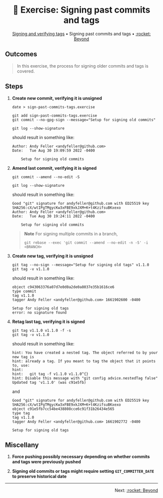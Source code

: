 <h1 align="center">&#127890; Exercise: Signing past commits and tags</h1>

<p align="center">
  <a href="sign-verify-tags.md">Signing and verifying tags</a> •  
  Signing past commits and tags •  
  <a href="/README.md#rocket-beyond">:rocket: Beyond</a>
</p>

## Outcomes

> In this exercise, the process for signing older commits and tags is covered.

## Steps

1. **Create new commit, verifying it is unsigned**

   ```shell
   date > sign-past-commits-tags.exercise

   git add sign-past-commits-tags.exercise
   git commit --no-gpg-sign --message="Setup for signing old commits"

   git log --show-signature
   ```

   should result in something like:

   ```shell
   Author: Andy Feller <andyfeller@github.com>
   Date:   Tue Aug 30 19:09:59 2022 -0400

       Setup for signing old commits
   ```

1. **Amend last commit, verifying it is signed**

   ```shell
   git commit --amend --no-edit -S

   git log --show-signature
   ```

   should result in something like:

   ```shell
   Good "git" signature for andyfeller@github.com with ED25519 key SHA256:cX/wtIPgTMgycKw3xFBE9xkJXM+K+t4KzifsuBKxexo
   Author: Andy Feller <andyfeller@github.com>
   Date:   Tue Aug 30 19:24:11 2022 -0400

       Setup for signing old commits
   ```

   > **Note**
   > For signing multiple commits in a branch,
   >
   > ```shell
   > git rebase --exec 'git commit --amend --no-edit -n -S' -i <BRANCH>
   > ```


1. **Create new tag, verifying it is unsigned**

   ```shell
   git tag --no-sign --message="Setup for signing old tags" v1.1.0
   git tag -v v1.1.0
   ```

   should result in something like:

   ```shell
   object c943063376a07d7e0d0a2de0a8037e35b1616ce6
   type commit
   tag v1.1.0
   tagger Andy Feller <andyfeller@github.com> 1661902600 -0400

   Setup for signing old tags
   error: no signature found
   ```

1. **Retag last tag, verifying it is signed**

   ```shell
   git tag v1.1.0 v1.1.0 -f -s
   git tag -v v1.1.0
   ```

   should result in something like:

   ```shell
   hint: You have created a nested tag. The object referred to by your new tag is
   hint: already a tag. If you meant to tag the object that it points to, use:
   hint:
   hint:   git tag -f v1.1.0 v1.1.0^{}
   hint: Disable this message with "git config advice.nestedTag false"
   Updated tag 'v1.1.0' (was c91e5fb)
   ```

   and

   ```shell
   Good "git" signature for andyfeller@github.com with ED25519 key SHA256:cX/wtIPgTMgycKw3xFBE9xkJXM+K+t4KzifsuBKxexo
   object c91e5fb7cc54be438808cce6c91f31b26434e565
   type tag
   tag v1.1.0
   tagger Andy Feller <andyfeller@github.com> 1661902772 -0400

   Setup for signing old tags
   ```

## Miscellany

1. **Force pushing possibly necessary depending on whether commits and tags were previously pushed**

1. **Signing old commits or tags might require setting `GIT_COMMITTER_DATE` to preserve historical date**

<hr />
<p align="right">
  Next: <a href="/README.md#rocket-beyond">:rocket: Beyond</a>
</p>
